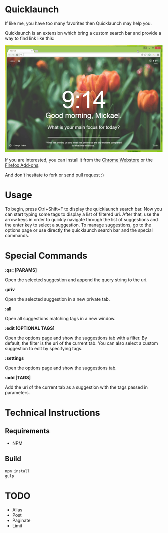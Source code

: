 # Quicklaunch

If like me, you have too many favorites then Quicklaunch may help you.

Quicklaunch is an extension which bring a custom search bar and provide a way to find link like this:

![Use case](/src/img/demo.gif?raw=true "Use case")

If you are interested, you can install it from the [Chrome Webstore](https://chrome.google.com/webstore/detail/quicklaunch/pkcmlalpmnilmdhhfhopppiipaajoifm) or the [Firefox Add-ons](https://addons.mozilla.org/fr/firefox/addon/quicklaunch/).

And don't hesitate to fork or send pull request :)

# Usage

To begin, press Ctrl+Shift+F to display the quicklaunch search bar. Now you can start typing some tags to display a list of filtered uri. After that, use the arrow keys in order to quickly navigate through the list of suggestions and the enter key to select a suggestion. To manage suggestions, go to the options page or use directly the quicklaunch search bar and the special commands.

# Special Commands

**:qs=[PARAMS]**

Open the selected suggestion and append the query string to the uri.

**:priv** 

Open the selected suggestion in a new private tab.

**:all** 

Open all suggestions matching tags in a new window.

**:edit [OPTIONAL TAGS]**

Open the options page and show the suggestions tab with a filter. By default, the filter is the uri of the current tab. You can also select a custom suggestion to edit by specifying tags.

**:settings** 

Open the options page and show the suggestions tab.

**:add [TAGS]**

Add the uri of the current tab as a suggestion with the tags passed in parameters.

# Technical Instructions

## Requirements

- NPM

## Build

```
npm install
gulp
```

# TODO

- Alias 
- Post 
- Paginate 
- Limit 
